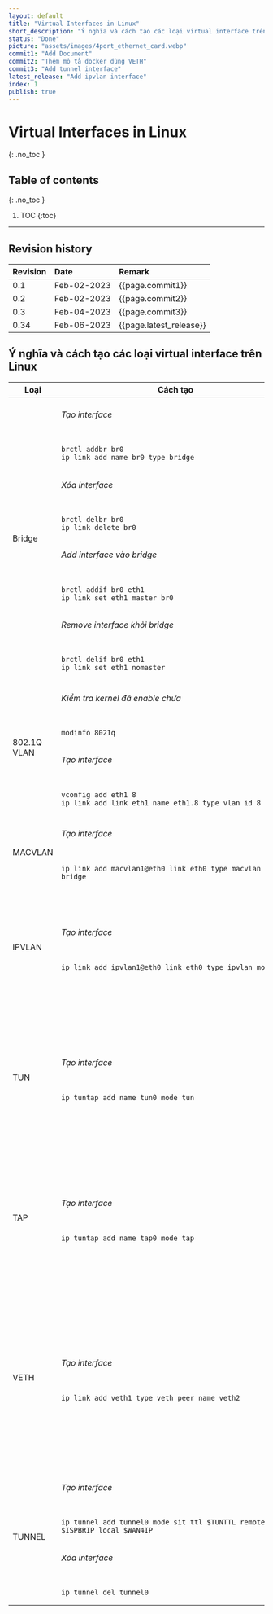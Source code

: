 ```yaml
---
layout: default
title: "Virtual Interfaces in Linux"
short_description: "Ý nghĩa và cách tạo các loại virtual interface trên Linux"
status: "Done"
picture: "assets/images/4port_ethernet_card.webp"
commit1: "Add Document"
commit2: "Thêm mô tả docker dùng VETH"
commit3: "Add tunnel interface"
latest_release: "Add ipvlan interface"
index: 1
publish: true
---
```


# Virtual Interfaces in Linux
{: .no_toc }

## Table of contents
{: .no_toc }

1. TOC
{:toc}

-----------------------------------

## Revision history

| Revision | Date          | Remark      |
|:---------|:------------- |:------------|
| 0.1      | Feb-02-2023   | {{page.commit1}} |
| 0.2      | Feb-02-2023   | {{page.commit2}} |
| 0.3      | Feb-04-2023   | {{page.commit3}} |
| 0.34      | Feb-06-2023   | {{page.latest_release}} |

## Ý nghĩa và cách tạo các loại virtual interface trên Linux

<table>
  <thead>
    <tr>
      <th>Loại</th>
      <th>Cách tạo </th>
      <th>Ý nghĩa</th>
    </tr>
  </thead>

  <tbody>
    <tr>
        <td >Bridge</td>
        <td>
          <h6>Tạo interface</h6>
            <div style="width:450px;overflow:auto">
<pre><code>brctl addbr br0
ip link add name br0 type bridge</code></pre>
            </div>
          <h6>Xóa interface</h6>
            <div style="width:450px;overflow:auto">
<pre><code>brctl delbr br0
ip link delete br0</code></pre>
            </div>
          <h6>Add interface vào bridge</h6>
            <div style="width:450px;overflow:auto">
<pre><code>brctl addif br0 eth1
ip link set eth1 master br0</code></pre>
            </div>
          <h6>Remove interface khỏi bridge</h6>
            <div style="width:450px;overflow:auto">
<pre><code>brctl delif br0 eth1
ip link set eth1 nomaster</code></pre>
            </div>
        </td>
        <td>Software bridge , L2 interface</td>
    </tr>
    <tr>
        <td>802.1Q VLAN</td>
        <td>
          <h6>Kiểm tra kernel đã enable chưa</h6>
            <div style="width:450px;overflow:auto">
<pre><code>modinfo 8021q</code></pre>
            </div>
          <h6>Tạo interface</h6>
            <div style="width:450px;overflow:auto">
<pre><code>vconfig add eth1 8
ip link add link eth1 name eth1.8 type vlan id 8</code></pre>
            </div>
        </td>
        <td>802.1Q VLAN interface, L2 interface</td>
    </tr>
    <tr>
        <td>MACVLAN</td>
        <td>
          <h6>Tạo interface</h6>
            <div style="width:450px;overflow:auto">
<pre><code>ip link add macvlan1@eth0 link eth0 type macvlan mode bridge</code></pre>
            </div>
        </td>
        <td>MACVLAN interface, Interface cần hỗ trợ mode: promiscuity, L2 interface</td>
    </tr>
    <tr>
        <td>IPVLAN</td>
        <td>
          <h6>Tạo interface</h6>
            <div style="width:450px;overflow:auto">
<pre><code>ip link add ipvlan1@eth0 link eth0 type ipvlan mode l2</code></pre>
            </div>
        </td>
        <td>Tương tự như macvlan, ipvlan hỗ trợ L2 và L3. Ở mode L2, các interface có cùng MAC nhưng khác nhau IP</td>
    </tr>
    <tr>
        <td>TUN</td>
        <td>
          <h6>Tạo interface</h6>
            <div style="width:450px;overflow:auto">
<pre><code>ip tuntap add name tun0 mode tun</code></pre>
            </div>
        </td>
        <td>- Chỉ chấp nhận các gói tin ở L3<br>- Không thể thêm vào bridge<br>- Không thể phát các gói tin broadcast<br>- Thường dùng cho các VPN connection</td>
    </tr>
    <tr>
        <td>TAP</td>
        <td>
          <h6>Tạo interface</h6>
            <div style="width:450px;overflow:auto">
<pre><code>ip tuntap add name tap0 mode tap</code></pre>
            </div>
        </td>
        <td>- Hoạt động ở L2<br>- Có thể thêm vào bridge<br>- Có thể phát các gói tin broadcast<br>- Thường dùng trong hệ thống máy ảo</td>
    </tr>
    <tr>
        <td>VETH</td>
        <td>
          <h6>Tạo interface</h6>
            <div style="width:450px;overflow:auto">
<pre><code>ip link add veth1 type veth peer name veth2</code></pre>
            </div>
        </td>
        <td>- Tạo ra 1 cặp interface ảo có link connection với nhau<br>
        - Docker bridge mode dùng config này, veth0 được bind vào container,<br>
        veth1 được add vào member của bridge <code>docker0</code><br>
        </td>
    </tr>
    <tr>
        <td>TUNNEL</td>
        <td>
          <h6>Tạo interface</h6>
            <div style="width:450px;overflow:auto">
<pre><code>ip tunnel add tunnel0 mode sit ttl $TUNTTL remote $ISPBRIP local $WAN4IP</code></pre>
            </div>
          <h6>Xóa interface</h6>
            <div style="width:450px;overflow:auto">
<pre><code>ip tunnel del tunnel0</code></pre>
            </div>
        </td>
        <td>- Tạo tunnel interface, các mode: ipip | gre | sit | isatap | vti | ip6ip6 | ipip6 |
               ip6gre | vti6 | any<br>
        </td>
    </tr>
  </tbody>
</table>

